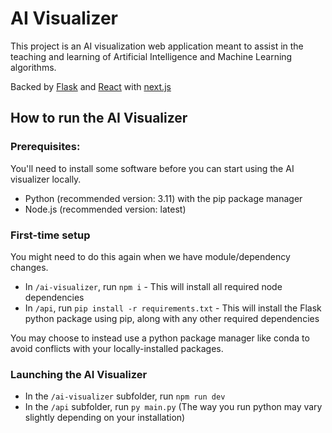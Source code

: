 # AI Visualizer

This project is an AI visualization web application meant to assist in the teaching and learning of Artificial Intelligence and Machine Learning algorithms.

Backed by [Flask](https://flask.palletsprojects.com/en/3.0.x/) and [React](https://react.dev) with [next.js](https://nextjs.org)

## How to run the AI Visualizer

### Prerequisites:

You'll need to install some software before you can start using the AI visualizer locally.

- Python (recommended version: 3.11) with the pip package manager
- Node.js (recommended version: latest)

### First-time setup

You might need to do this again when we have module/dependency changes.

- In `/ai-visualizer`, run `npm i` - This will install all required node dependencies
- In `/api`, run `pip install -r requirements.txt` - This will install the Flask python package using pip, along with any other required dependencies

You may choose to instead use a python package manager like conda to avoid conflicts with your locally-installed packages.

### Launching the AI Visualizer

- In the `/ai-visualizer` subfolder, run `npm run dev`
- In the `/api` subfolder, run `py main.py` (The way you run python may vary slightly depending on your installation)
